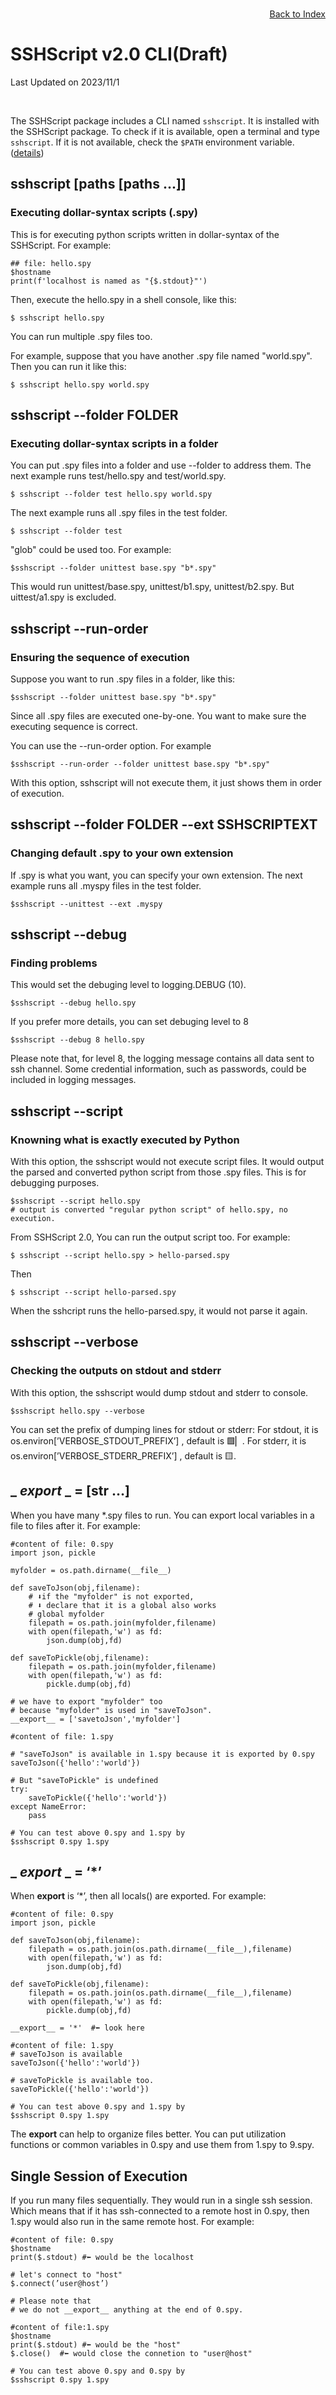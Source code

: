 # SSHScript v2.0 CLI(Draft)

Last Updated on 2023/11/1

<div style="text-align:right;position:relative;top:-140px"><a href="./index">Back to Index</a></div>

The SSHScript package includes a CLI named `sshscript`. It is installed with the SSHScript package. To check if it is available, open a terminal and type `sshscript`. If it is not available, check the `$PATH` environment variable. ([details](gettingstarted))

## sshscript [paths [paths ...]]
### Executing dollar-syntax scripts (.spy)

This is for executing python scripts written in dollar-syntax of the SSHScript.
For example:
```
## file: hello.spy
$hostname
print(f'localhost is named as "{$.stdout}"')
```

Then, execute the hello.spy in a shell console, like this:

```
$ sshscript hello.spy
```

You can run multiple .spy files too.

For example, suppose that you have another .spy file named "world.spy".
Then you can run it like this:
```
$ sshscript hello.spy world.spy
```

## sshscript --folder FOLDER
### Executing dollar-syntax scripts in a folder

You can put .spy files into a folder and use --folder to address them.
The next example runs test/hello.spy and test/world.spy. 
```
$ sshscript --folder test hello.spy world.spy
```

The next example runs all .spy files in the test folder.
```
$ sshscript --folder test
```

"glob" could be used too. For example:
```
$sshscript --folder unittest base.spy "b*.spy"
```
This would run unittest/base.spy, unittest/b1.spy, unittest/b2.spy. But uittest/a1.spy is excluded.

## sshscript \-\-run-order
### Ensuring the sequence of execution

Suppose you want to run .spy files in a folder, like this:

```
$sshscript --folder unittest base.spy "b*.spy"
```

Since all .spy files are executed one-by-one. You want to make sure the executing sequence is correct.

You can use the --run-order option. For example
```
$sshscript --run-order --folder unittest base.spy "b*.spy"
```

With this option, sshscript will not execute them, it just shows them in order of execution.

## sshscript --folder FOLDER --ext SSHSCRIPTEXT 
### Changing default .spy to your own extension

If .spy is what you want, you can specify your own extension.
The next example runs all .myspy files in the test folder.
```
$sshscript --unittest --ext .myspy
```

## sshscript  \-\-debug
### Finding problems

This would set the debuging level to logging.DEBUG (10).
```
$sshscript --debug hello.spy 
```

If you prefer more details, you can set debuging level to 8

```
$sshscript --debug 8 hello.spy 
```
Please note that, for level 8, the logging message contains all data sent to ssh channel.
Some credential information, such as passwords, could be included in logging messages.


## sshscript  \-\-script
### Knowning what is exactly executed by Python

With this option, the sshscript would not execute script files.
It would output the parsed and converted python script from those .spy files.
This is for debugging purposes.

```
$sshscript --script hello.spy 
# output is converted "regular python script" of hello.spy, no execution.
```

From SSHScript 2.0, You can run the output script too. For example:
```
$ sshscript --script hello.spy > hello-parsed.spy
```
Then
```
$ sshscript --script hello-parsed.spy
```
When the sshcript runs the hello-parsed.spy, it would not parse it again.

## sshscript \-\-verbose
### Checking the outputs on stdout and stderr

With this option, the sshscript would  dump stdout and stderr to console. 

```
$sshscript hello.spy --verbose
```

You can set the prefix of dumping lines for stdout or stderr:
For stdout, it is os.environ[’VERBOSE_STDOUT_PREFIX’] , default is 🟩▏.
For stderr, it is os.environ[’VERBOSE_STDERR_PREFIX’] , default is 🟨.


## _ _export_ _ = [str …]

When you have  many *.spy files to run. You can export local variables in a file to files after it. For example:

```
#content of file: 0.spy
import json, pickle

myfolder = os.path.dirname(__file__)

def saveToJson(obj,filename):
    # ⬇if the "myfolder" is not exported,
    # ⬇ declare that it is a global also works
    # global myfolder  
    filepath = os.path.join(myfolder,filename)
    with open(filepath,'w') as fd:
        json.dump(obj,fd)

def saveToPickle(obj,filename):
    filepath = os.path.join(myfolder,filename)
    with open(filepath,'w') as fd:
        pickle.dump(obj,fd)

# we have to export "myfolder" too
# because "myfolder" is used in "saveToJson".
__export__ = ['savetoJson','myfolder']
```

```
#content of file: 1.spy

# "saveToJson" is available in 1.spy because it is exported by 0.spy
saveToJson({'hello':'world'})

# But "saveToPickle" is undefined
try:
    saveToPickle({'hello':'world'})
except NameError:
    pass
```

```
# You can test above 0.spy and 1.spy by
$sshscript 0.spy 1.spy
```

## _ _export_ _ = ‘*’

When __export__  is ‘*’, then all locals() are exported. For example:

```
#content of file: 0.spy
import json, pickle

def saveToJson(obj,filename):
    filepath = os.path.join(os.path.dirname(__file__),filename)
    with open(filepath,'w') as fd:
        json.dump(obj,fd)

def saveToPickle(obj,filename):
    filepath = os.path.join(os.path.dirname(__file__),filename)
    with open(filepath,'w') as fd:
        pickle.dump(obj,fd)

__export__ = '*'  #⬅ look here
```

```
#content of file: 1.spy
# saveToJson is available
saveToJson({'hello':'world'})

# saveToPickle is available too.
saveToPickle({'hello':'world'})
```

```
# You can test above 0.spy and 1.spy by
$sshscript 0.spy 1.spy
```

The __export__ can help to organize files better. You can put utilization functions or common variables in 0.spy and use them from 1.spy to 9.spy.

## Single Session of Execution

If you run many files sequentially. They would run in a single ssh session. Which means that if it has ssh-connected to a remote host in 0.spy, then 1.spy would also run in the same remote host. For example:

```
#content of file: 0.spy
$hostname
print($.stdout) #⬅ would be the localhost

# let's connect to "host"
$.connect(’user@host’)

# Please note that 
# we do not __export__ anything at the end of 0.spy.
```

```
#content of file:1.spy
$hostname
print($.stdout) #⬅ would be the "host"
$.close()  #⬅ would close the connetion to "user@host"
```

```
# You can test above 0.spy and 0.spy by
$sshscript 0.spy 1.spy

```